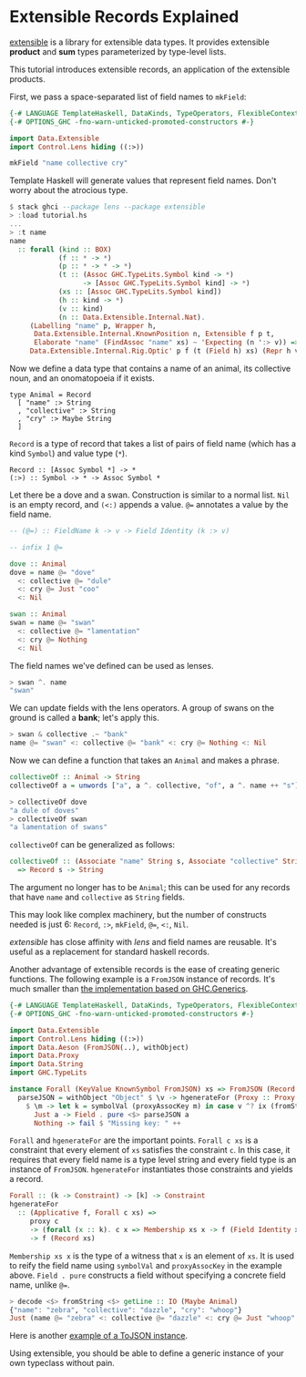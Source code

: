 # Extensible Records Explained

[extensible](https://hackage.haskell.org/package/extensible) is a library for extensible data types. It provides extensible __product__ and __sum__ types parameterized by type-level lists.

This tutorial introduces extensible records, an application of the extensible products.

First, we pass a space-separated list of field names to `mkField`:

``` haskell
{-# LANGUAGE TemplateHaskell, DataKinds, TypeOperators, FlexibleContexts #-}
{-# OPTIONS_GHC -fno-warn-unticked-promoted-constructors #-}

import Data.Extensible
import Control.Lens hiding ((:>))

mkField "name collective cry"
```

Template Haskell will generate values that represent field names. Don't worry about the atrocious type.

``` haskell
$ stack ghci --package lens --package extensible
> :load tutorial.hs
...
> :t name
name
  :: forall (kind :: BOX)
            (f :: * -> *)
            (p :: * -> * -> *)
            (t :: (Assoc GHC.TypeLits.Symbol kind -> *)
                  -> [Assoc GHC.TypeLits.Symbol kind] -> *)
            (xs :: [Assoc GHC.TypeLits.Symbol kind])
            (h :: kind -> *)
            (v :: kind)
            (n :: Data.Extensible.Internal.Nat).
     (Labelling "name" p, Wrapper h,
      Data.Extensible.Internal.KnownPosition n, Extensible f p t,
      Elaborate "name" (FindAssoc "name" xs) ~ 'Expecting (n ':> v)) =>
     Data.Extensible.Internal.Rig.Optic' p f (t (Field h) xs) (Repr h v)
```

Now we define a data type that contains a name of an animal, its collective noun, and an onomatopoeia if it exists.

```
type Animal = Record
  [ "name" :> String
  , "collective" :> String
  , "cry" :> Maybe String
  ]
```

`Record` is a type of record that takes a list of pairs of field name (which has a kind `Symbol`) and value type (`*`).

```
Record :: [Assoc Symbol *] -> *
(:>) :: Symbol -> * -> Assoc Symbol *
```

Let there be a dove and a swan.
Construction is similar to a normal list. `Nil` is an empty record, and `(<:)` appends a value.
`@=` annotates a value by the field name.

``` haskell
-- (@=) :: FieldName k -> v -> Field Identity (k :> v)

-- infix 1 @=

dove :: Animal
dove = name @= "dove"
  <: collective @= "dule"
  <: cry @= Just "coo"
  <: Nil

swan :: Animal
swan = name @= "swan"
  <: collective @= "lamentation"
  <: cry @= Nothing
  <: Nil
```

The field names we've defined can be used as lenses.

``` haskell
> swan ^. name
"swan"
```

We can update fields with the lens operators. A group of swans on the ground is called a __bank__; let's apply this.

``` haskell
> swan & collective .~ "bank"
name @= "swan" <: collective @= "bank" <: cry @= Nothing <: Nil
```

Now we can define a function that takes an `Animal` and makes a phrase.

```haskell
collectiveOf :: Animal -> String
collectiveOf a = unwords ["a", a ^. collective, "of", a ^. name ++ "s"]
```

``` haskell
> collectiveOf dove
"a dule of doves"
> collectiveOf swan
"a lamentation of swans"
```

`collectiveOf` can be generalized as follows:

``` haskell
collectiveOf :: (Associate "name" String s, Associate "collective" String s)
  => Record s -> String
```

The argument no longer has to be `Animal`; this can be used for any records that have `name` and `collective` as `String` fields.

This may look like complex machinery, but the number of constructs needed is just 6: `Record`, `:>`, `mkField`, `@=`, `<:`, `Nil`.

*extensible* has close affinity with *lens* and field names are reusable. It's useful as a replacement for standard haskell records.

Another advantage of extensible records is the ease of creating generic functions. The following example is a `FromJSON` instance of records.
It's much smaller than [the implementation based on GHC.Generics](https://github.com/bos/aeson/blob/8d27887b3ab4e5ba5844d52695adbfdb90456fef/Data/Aeson/Types/FromJSON.hs#L708-#L1039).

``` haskell
{-# LANGUAGE TemplateHaskell, DataKinds, TypeOperators, FlexibleContexts, UndecidableInstances #-}
{-# OPTIONS_GHC -fno-warn-unticked-promoted-constructors #-}

import Data.Extensible
import Control.Lens hiding ((:>))
import Data.Aeson (FromJSON(..), withObject)
import Data.Proxy
import Data.String
import GHC.TypeLits

instance Forall (KeyValue KnownSymbol FromJSON) xs => FromJSON (Record xs) where
  parseJSON = withObject "Object" $ \v -> hgenerateFor (Proxy :: Proxy (KeyValue KnownSymbol FromJSON))
    $ \m -> let k = symbolVal (proxyAssocKey m) in case v ^? ix (fromString k) of
      Just a -> Field . pure <$> parseJSON a
      Nothing -> fail $ "Missing key: " ++ 
```

`Forall` and `hgenerateFor` are the important points. `Forall c xs` is a constraint that every element of `xs` satisfies the constraint `c`. In this case, it requires that every field name is a type level string and every field type is an instance of `FromJSON`.
`hgenerateFor` instantiates those constraints and yields a record.

``` haskell
Forall :: (k -> Constraint) -> [k] -> Constraint
hgenerateFor
  :: (Applicative f, Forall c xs) =>
     proxy c
     -> (forall (x :: k). c x => Membership xs x -> f (Field Identity x))
     -> f (Record xs)
```

`Membership xs x` is the type of a witness that `x` is an element of `xs`. It is used to reify the field name using `symbolVal` and `proxyAssocKey` in the example above. `Field . pure` constructs a field without specifying a concrete field name, unlike `@=`.

```haskell
> decode <$> fromString <$> getLine :: IO (Maybe Animal)
{"name": "zebra", "collective": "dazzle", "cry": "whoop"}
Just (name @= "zebra" <: collective @= "dazzle" <: cry @= Just "whoop" <: Nil)
```

Here is another [example of a ToJSON instance](https://github.com/fumieval/extensible/blob/master/examples/aeson.hs).

Using extensible, you should be able to define a generic instance of your own typeclass without pain.